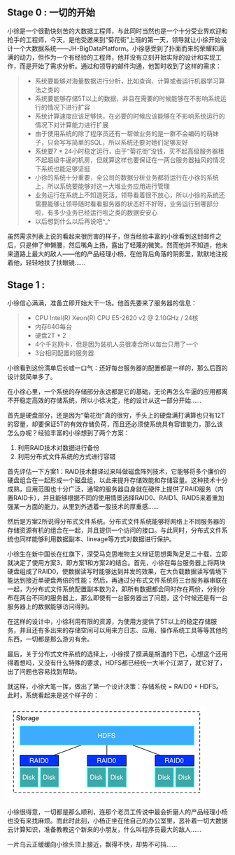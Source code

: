 ## Stage 0 : 一切的开始
小徐是一个很勤快刻苦的大数据工程师，与此同时当然也是一个十分受业界欢迎和抢手的工程师，今天，是他受邀来到“菊花街”上班的第一天，领导就让小徐开始设计一个大数据系统——JH-BigDataPlatform。小徐感受到了扑面而来的荣耀和满满的动力，但作为一个有经验的工程师，他并没有立刻开始实际的设计和实现工作，而是开始了需求分析。通过和领导的邮件沟通，他暂时收到了这样的需求：
> *	系统要能够对海量数据进行分析，比如查询、计算或者运行机器学习算法之类的
> *	系统要能够存储5T以上的数据，并且在需要的时候能够在不影响系统运行的情况下进行扩容
> * 系统计算速度应该足够快，在必要的时候应该能够在不影响系统运行的情况下对计算能力进行扩展
> *	由于使用系统的除了程序员还有一帮做业务的是一群不会编码的萌妹子，只会写写简单的SQL，所以系统还要对她们足够友好
> *	系统要7 * 24小时稳定运行，由于“菊花街”没钱，买不起高级服务器租不起超级牛逼的机房，但就算这样也要保证在一两台服务器抽风的情况下系统也能足够坚挺
> *	小徐的系统十分重要，全公司的数据分析业务都将运行在小徐的系统上，所以系统要能够对这一大堆业务应用进行管理
> *	业务运行在系统上不知道死活，领导看着很不放心，所以小徐的系统还需要能够让领导随时看看服务器的状态好不好呀，业务运行到哪部分啦，有多少业务已经运行啦之类的数据安安心
> * 以后想到什么以后再说吧^_^

虽然需求列表上说的看起来很厉害的样子，但当经验丰富的小徐看到这封邮件之后，只是伸了伸懒腰，然后嘴角上扬，露出了轻蔑的微笑。然而他并不知道，他未来道路上最大的敌人——他的产品经理小杨，在他背后角落的阴影里，默默地注视着他，轻轻地扶了扶眼镜……

## Stage 1 : 
小徐信心满满，准备立即开始大干一场。他首先要来了服务器的信息：
> * CPU Intel(R) Xeon(R) CPU E5-2620 v2 @ 2.10GHz / 24核
> *	内存64G每台
> *	硬盘2T * 2
> * 4个千兆网卡，但是因为装机人员很凑合所以每台只用了一个
> * 3台相同配置的服务器

小徐看到这份清单后长嘘一口气：还好每台服务器的配置都是一样的，那么后面的设计就简单多了。

在小徐心里，一个系统的存储部分永远都是它的基础，无论再怎么牛逼的应用都离不开稳定高效的存储系统，所以小徐决定，他的设计从这一部分开始……

首先是硬盘部分，还是因为“菊花街”真的很穷，手头上的硬盘满打满算也只有12T的容量，却要保证5T的有效存储负荷，而且还必须使系统具有容错能力，那么该怎么办呢？经验丰富的小徐想到了两个方案：

1.	利用RAID技术对数据进行备份
2.	利用分布式文件系统的方式进行容错

首先评估一下方案1：RAID技术翻译过来叫做磁盘阵列技术，它能够将多个廉价的硬盘组合在一起形成一个磁盘组，以此来提升存储效能和存储容量。这种技术十分成熟，应用范围也十分广泛，通常的服务器自身就在硬件上提供了RAID服务（内置RAID卡），并且能够根据不同的使用情景选择RAID0、RAID1、RAID5来着重加强某一方面的能力，从里到外透着一股技术的厚重感……

然后是方案2所说得分布式文件系统。分布式文件系统能够将网络上不同服务器的存储资源有机的组合在一起，并且提供一个访问的接口。与此同时，分布式文件系统也同样能够利用数据副本、lineage等方式对数据进行保护。

小徐生在新中国长在红旗下，深受马克思唯物主义辩证思想熏陶足足二十载，立即就决定了使用方案3，即方案1和方案2的结合。首先，小徐在每台服务器上将两块硬盘组成了RAID0，使数据读写时能够达到并发的效果，在大负载数据读写情境下能达到接近单硬盘两倍的性能；然后，再通过分布式文件系统将三台服务器串联在一起，为分布式文件系统配置副本数为2，即所有数据都会同时存在两份，分别分布在两台不同的服务器上，那么即使有一台服务器出了问题，这个时候还是有一台服务器上的数据能够访问得到。

在这样的设计中，小徐利用有限的资源，为使用方提供了5T以上的稳定存储服务，并且还有多出来的存储空间可以用来方日志、应用、操作系统工具等等其他的东西，一切都是那么游刃有余。

最后，关于分布式文件系统的选择上，小徐摸了摸满是胡渣的下巴，心想这个还用得着想吗，又没有什么特殊的要求，HDFS都已经统一大半个江湖了，就它好了，出了问题也容易找到帮助。

就这样，小徐大笔一挥，做出了第一个设计决策：存储系统 = RAID0 + HDFS。此时，系统看起来是这个样子的：

![JH大数据平台](images/stage1-storage.png)

小徐很得意，一切都是那么顺利，连那个老员工传说中最会折磨人的产品经理小杨也没有来找麻烦。而此时此刻，小杨正坐在他自己的办公室里，恶补着一切大数据云计算知识，准备教教这个新来的小朋友，什么叫程序员最大的敌人……

一片乌云正缓缓向小徐头顶上接近，飘得不快，却势不可挡……